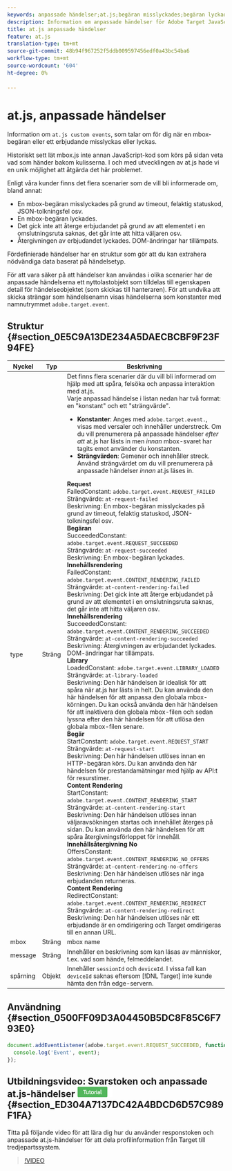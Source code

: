 ```yaml
---
keywords: anpassade händelser;at.js;begäran misslyckades;begäran lyckades;innehållsåtergivningen misslyckades;innehållsåtergivningen lyckades;biblioteket lästes in;begäran startades;återgivning av innehåll startades;återgivning av innehåll misslyckades;omdirigering av innehållsåtergivning
description: Information om anpassade händelser för Adobe Target JavaScript-bibliotek at.js.
title: at.js anpassade händelser
feature: at.js
translation-type: tm+mt
source-git-commit: 48b94f967252f5ddb009597456edf0a43bc54ba6
workflow-type: tm+mt
source-wordcount: '604'
ht-degree: 0%

---
```



# at.js, anpassade händelser

Information om `at.js custom events`, som talar om för dig när en mbox-begäran eller ett erbjudande misslyckas eller lyckas.

Historiskt sett lät mbox.js inte annan JavaScript-kod som körs på sidan veta vad som händer bakom kulisserna. I och med utvecklingen av at.js hade vi en unik möjlighet att åtgärda det här problemet.

Enligt våra kunder finns det flera scenarier som de vill bli informerade om, bland annat:

* En mbox-begäran misslyckades på grund av timeout, felaktig statuskod, JSON-tolkningsfel osv.
* En mbox-begäran lyckades.
* Det gick inte att återge erbjudandet på grund av att elementet i en omslutningsruta saknas, det går inte att hitta väljaren osv.
* Återgivningen av erbjudandet lyckades. DOM-ändringar har tillämpats.

Fördefinierade händelser har en struktur som gör att du kan extrahera nödvändiga data baserat på händelsetyp.

För att vara säker på att händelser kan användas i olika scenarier har de anpassade händelserna ett nyttolastobjekt som tilldelas till egenskapen detail för händelseobjektet (som skickas till hanteraren). För att undvika att skicka strängar som händelsenamn visas händelserna som konstanter med namnutrymmet `adobe.target.event`.

## Struktur {#section_0E5C9A13DE234A5DAECBCBF9F23F94FE}

| Nyckel | Typ | Beskrivning |
|--- |--- |--- |
| type | Sträng | Det finns flera scenarier där du vill bli informerad om hjälp med att spåra, felsöka och anpassa interaktion med at.js.<br>Varje anpassad händelse i listan nedan har två format: en &quot;konstant&quot; och ett &quot;strängvärde&quot;.<ul><li>**Konstanter**: Anges med  `adobe.target.event.`, visas med versaler och innehåller understreck. Om du vill prenumerera på anpassade händelser *efter att* at.js har lästs in men *innan* mbox-svaret har tagits emot använder du konstanten.</li><li>**Strängvärden**: Gemener och innehåller streck. Använd strängvärdet om du vill prenumerera på anpassade händelser *innan* at.js läses in.</li></ul>**Request**<br> FailedConstant:  `adobe.target.event.REQUEST_FAILED`<br>Strängvärde:  `at-request-failed`<br>Beskrivning: En mbox-begäran misslyckades på grund av timeout, felaktig statuskod, JSON-tolkningsfel osv.<br>**Begäran**<br> SucceededConstant:  `adobe.target.event.REQUEST_SUCCEEDED`<br>Strängvärde:  `at-request-succeeded`<br>Beskrivning: En mbox-begäran lyckades.<br>**Innehållsrendering**<br> FailedConstant:  `adobe.target.event.CONTENT_RENDERING_FAILED`<br>Strängvärde:  `at-content-rendering-failed`<br>Beskrivning: Det gick inte att återge erbjudandet på grund av att elementet i en omslutningsruta saknas, det går inte att hitta väljaren osv.<br>**Innehållsrendering**<br> SucceededConstant:  `adobe.target.event.CONTENT_RENDERING_SUCCEEDED`<br>Strängvärde:  `at-content-rendering-succeeded`<br>Beskrivning: Återgivningen av erbjudandet lyckades. DOM-ändringar har tillämpats.<br>**Library**<br> LoadedConstant:  `adobe.target.event.LIBRARY_LOADED`<br>Strängvärde:  `at-library-loaded`<br>Beskrivning: Den här händelsen är idealisk för att spåra när at.js har lästs in helt. Du kan använda den här händelsen för att anpassa den globala mbox-körningen. Du kan också använda den här händelsen för att inaktivera den globala mbox-filen och sedan lyssna efter den här händelsen för att utlösa den globala mbox-filen senare.<br>**Begär**<br> StartConstant:  `adobe.target.event.REQUEST_START`<br>Strängvärde:  `at-request-start`<br>Beskrivning: Den här händelsen utlöses innan en HTTP-begäran körs. Du kan använda den här händelsen för prestandamätningar med hjälp av API:t för resurstimer.<br>**Content Rendering**<br> StartConstant:  `adobe.target.event.CONTENT_RENDERING_START`<br>Strängvärde:  `at-content-rendering-start`<br>Beskrivning: Den här händelsen utlöses innan väljaravsökningen startas och innehållet återges på sidan. Du kan använda den här händelsen för att spåra återgivningsförloppet för innehåll.<br>**Innehållsåtergivning No**<br> OffersConstant:  `adobe.target.event.CONTENT_RENDERING_NO_OFFERS`<br>Strängvärde:  `at-content-rendering-no-offers`<br>Beskrivning: Den här händelsen utlöses när inga erbjudanden returneras.<br>**Content Rendering**<br> RedirectConstant:  `adobe.target.event.CONTENT_RENDERING_REDIRECT`<br>Strängvärde:  `at-content-rendering-redirect`<br>Beskrivning: Den här händelsen utlöses när ett erbjudande är en omdirigering och Target omdirigeras till en annan URL. |
| mbox | Sträng | mbox name |
| message | Sträng | Innehåller en beskrivning som kan läsas av människor, t.ex. vad som hände, felmeddelandet. |
| spårning | Objekt | Innehåller `sessionId` och `deviceId`. I vissa fall kan `deviceId` saknas eftersom [!DNL Target] inte kunde hämta den från edge-servern. |

## Användning {#section_0500FF09D3A04450B5DC8F85C6F793E0}

```javascript
document.addEventListener(adobe.target.event.REQUEST_SUCCEEDED, function(event) { 
  console.log('Event', event); 
});
```

## Utbildningsvideo: Svarstoken och anpassade at.js-händelser ![självstudiemärke](/help/assets/tutorial.png) {#section_ED304A7137DC42A4BDCD6D57C989F1FA}

Titta på följande video för att lära dig hur du använder responstoken och anpassade at.js-händelser för att dela profilinformation från Target till tredjepartssystem.

>[!VIDEO](https://video.tv.adobe.com/v/23253/)